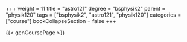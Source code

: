 +++
weight = 11
title = "astro121"
degree = "bsphysik2"
parent = "physik120"
tags = ["bsphysik2", "astro121", "physik120"]
categories = ["course"]
bookCollapseSection = false
+++

{{< genCoursePage >}}

